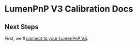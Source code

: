 # LumenPnP V3 Calibration Docs

## **Next Steps**

First, we'll [connect to your LumenPnP V3](calibration/2-connect-to-machine/index.md).
